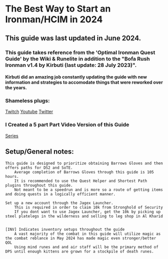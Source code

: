 # The Best Way to Start an Ironman/HCIM in 2024

## This guide was last updated in June 2024.

### This guide takes reference from the 'Optimal Ironman Quest Guide' by the Wiki & Runelite in addition to the "Bofa Rush Ironman v1.4 by Kirbuti (last update: 28 July 2023)". 
####	Kirbuti did an amazing job constantly updating the guide with new information and strategies to accomodate things that were reworked over the years.	


### Shameless plugs:
[Twitch](https://www.twitch.tv/Dunking_Oreos)
[Youtube](https://www.youtube.com/@Dunking_Oreos)
[Twitter](https://www.twitter.com/Dunking_Oreos)

### I Created a 5 part Part Video Version of this Guide
[Series](Link)



## Setup/General notes:
	This guide is designed to prioritize obtaining Barrows Gloves and then offers paths for DS2 and SoTE.
		Average completion of Barrows Gloves through this guide is 105 hours.
		It is recommended to use the Quest Helper and Shortest Path plugins throughout this guide.
		Not meant to be a speedrun and is more so a route of getting items and doing quests in a logically efficient manner.

	Set up a new account through the Jagex Launcher.
		This is required in order to claim 10k from Stronghold of Security
		If you dont want to use Jagex Launcher, get the 10k by picking up steel platelegs in the wilderness and selling to leg shop in Al Kharid


	[INV] Indicates inventory setups throughout the guide
		A vast majority of the combat in this guide will utilize magic as the combat reblance in May 2024 has made magic even stronger/better QOL
		Using mind runes and and air staff will be the primary method of DPS until enough kittens are grown for a stockpile of death runes.
